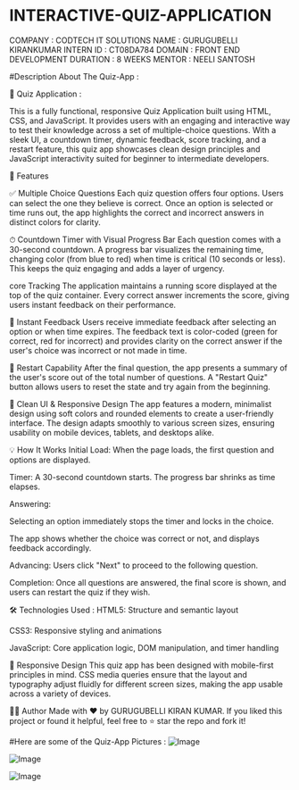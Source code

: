 # INTERACTIVE-QUIZ-APPLICATION

COMPANY : CODTECH IT SOLUTIONS
NAME : GURUGUBELLI KIRANKUMAR
INTERN ID : CT08DA784
DOMAIN : FRONT END DEVELOPMENT
DURATION : 8 WEEKS
MENTOR : NEELI SANTOSH

#Description About The Quiz-App : 

🧠 Quiz Application :

This is a fully functional, responsive Quiz Application built using HTML, CSS, and JavaScript. It provides users with an engaging and interactive way to test their knowledge across a set of multiple-choice questions. With a sleek UI, a countdown timer, dynamic feedback, score tracking, and a restart feature, this quiz app showcases clean design principles and JavaScript interactivity suited for beginner to intermediate developers.

🚀 Features

✅ Multiple Choice Questions
Each quiz question offers four options. Users can select the one they believe is correct. Once an option is selected or time runs out, the app highlights the correct and incorrect answers in distinct colors for clarity.

⏱ Countdown Timer with Visual Progress Bar
Each question comes with a 30-second countdown. A progress bar visualizes the remaining time, changing color (from blue to red) when time is critical (10 seconds or less). This keeps the quiz engaging and adds a layer of urgency.

core Tracking
The application maintains a running score displayed at the top of the quiz container. Every correct answer increments the score, giving users instant feedback on their performance.

🧠 Instant Feedback
Users receive immediate feedback after selecting an option or when time expires. The feedback text is color-coded (green for correct, red for incorrect) and provides clarity on the correct answer if the user's choice was incorrect or not made in time.

🔁 Restart Capability
After the final question, the app presents a summary of the user's score out of the total number of questions. A "Restart Quiz" button allows users to reset the state and try again from the beginning.

🧱 Clean UI & Responsive Design
The app features a modern, minimalist design using soft colors and rounded elements to create a user-friendly interface. The design adapts smoothly to various screen sizes, ensuring usability on mobile devices, tablets, and desktops alike.

💡 How It Works
Initial Load: When the page loads, the first question and options are displayed.

Timer: A 30-second countdown starts. The progress bar shrinks as time elapses.

Answering:

Selecting an option immediately stops the timer and locks in the choice.

The app shows whether the choice was correct or not, and displays feedback accordingly.

Advancing: Users click "Next" to proceed to the following question.

Completion: Once all questions are answered, the final score is shown, and users can restart the quiz if they wish.

🛠 Technologies Used :
HTML5: Structure and semantic layout

CSS3: Responsive styling and animations

JavaScript: Core application logic, DOM manipulation, and timer handling

📱 Responsive Design
This quiz app has been designed with mobile-first principles in mind. CSS media queries ensure that the layout and typography adjust fluidly for different screen sizes, making the app usable across a variety of devices.

🧑‍💻 Author
Made with ❤ by GURUGUBELLI KIRAN KUMAR.
If you liked this project or found it helpful, feel free to ⭐ star the repo and fork it!

#Here are some of the Quiz-App Pictures :
![Image](https://github.com/user-attachments/assets/200062f9-a470-488e-90a0-5e6ba3e66c60)

![Image](https://github.com/user-attachments/assets/036f04f6-1034-428d-98cd-871f694d80a1)

![Image](https://github.com/user-attachments/assets/1743739d-db33-4dbb-be83-9ae325718067)
